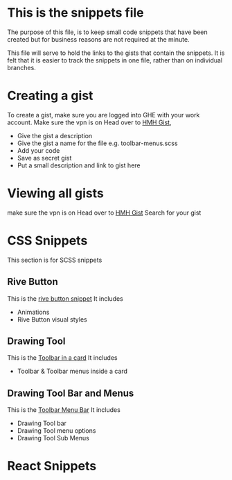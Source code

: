 # This is the snippets file

The purpose of this file, is to keep small code snippets that have been created but for business reasons are not required at the minute. 

This file will serve to hold the links to the gists that contain the snippets. It is felt that it is easier to track the snippets in one file, rather than on individual branches.


# Creating a gist
To create a gist, make sure you are logged into GHE with your work account.
Make sure the vpn is on
Head over to [HMH Gist](https://scm.eng.hmhco.com/gist/),

 - Give the gist a description
 - Give the gist a name for the file e.g. toolbar-menus.scss
 - Add your code
 - Save as secret gist
 - Put a small description and link to gist here

# Viewing all gists
make sure the vpn is on
Head over to [HMH Gist](https://scm.eng.hmhco.com/gist/discover)
Search for your gist


# CSS Snippets

This section is for SCSS snippets

## Rive Button

This is the [rive button snippet](https://scm.eng.hmhco.com/gist/RockA/9331fb704cb63b9b193e5f6238dbb116) 
It includes 

 - Animations
 - Rive Button visual styles

## Drawing Tool

This is the [Toolbar in a card](https://scm.eng.hmhco.com/gist/RockA/3c09bbf2cb27e9b440e648ac6defe65e) 
It includes 

 - Toolbar & Toolbar menus inside a card

## Drawing Tool Bar and Menus

This is the [Toolbar Menu Bar](https://scm.eng.hmhco.com/gist/RockA/10511608d0ce9ee453339b9834a98996) 
It includes 

 - Drawing Tool bar
 - Drawing Tool menu options
 - Drawing Tool Sub Menus


# React Snippets




